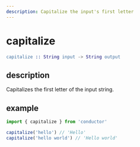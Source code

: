 ```yaml
---
description: Capitalize the input's first letter
---
```


# capitalize

```erlang
capitalize :: String input -> String output
```

## description

Capitalizes the first letter of the input string.

## example

```javascript
import { capitalize } from 'conductor'

capitalize('hello') // 'Hello'
capitalize('hello world') // 'Hello world'
```

